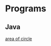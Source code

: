 # Programs

## Java

   [area of circle](https://github.com/aishwarya5048/github-test/blob/main/aoc.java)

